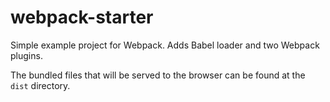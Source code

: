 # webpack-starter
Simple example project for Webpack. Adds Babel loader and two Webpack plugins.

The bundled files that will be served to the browser can be found at the `dist` directory.
